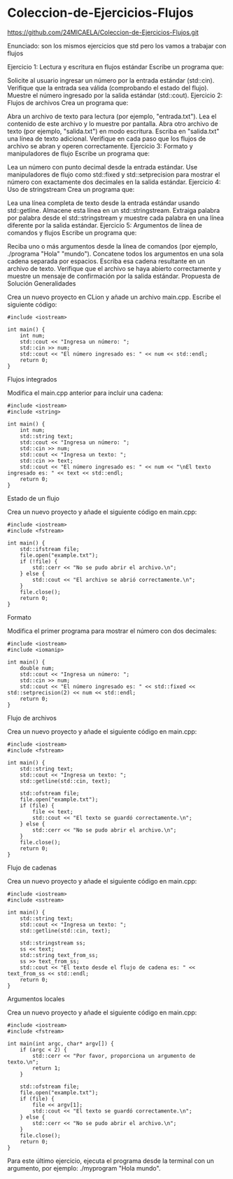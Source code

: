 # Coleccion-de-Ejercicios-Flujos

https://github.com/24MICAELA/Coleccion-de-Ejercicios-Flujos.git

Enunciado: son los mismos ejercicios que std pero los vamos a trabajar con flujos

Ejercicio 1: Lectura y escritura en flujos estándar
Escribe un programa que:

Solicite al usuario ingresar un número por la entrada estándar (std::cin).
Verifique que la entrada sea válida (comprobando el estado del flujo).
Muestre el número ingresado por la salida estándar (std::cout).
Ejercicio 2: Flujos de archivos
Crea un programa que:

Abra un archivo de texto para lectura (por ejemplo, "entrada.txt").
Lea el contenido de este archivo y lo muestre por pantalla.
Abra otro archivo de texto (por ejemplo, "salida.txt") en modo escritura.
Escriba en "salida.txt" una línea de texto adicional.
Verifique en cada paso que los flujos de archivo se abran y operen correctamente.
Ejercicio 3: Formato y manipuladores de flujo
Escribe un programa que:

Lea un número con punto decimal desde la entrada estándar.
Use manipuladores de flujo como std::fixed y std::setprecision para mostrar el número con exactamente dos decimales en la salida estándar.
Ejercicio 4: Uso de stringstream
Crea un programa que:

Lea una línea completa de texto desde la entrada estándar usando std::getline.
Almacene esta línea en un std::stringstream.
Extraiga palabra por palabra desde el std::stringstream y muestre cada palabra en una línea diferente por la salida estándar.
Ejercicio 5: Argumentos de línea de comandos y flujos
Escribe un programa que:

Reciba uno o más argumentos desde la línea de comandos (por ejemplo, ./programa "Hola" "mundo").
Concatene todos los argumentos en una sola cadena separada por espacios.
Escriba esa cadena resultante en un archivo de texto.
Verifique que el archivo se haya abierto correctamente y muestre un mensaje de confirmación por la salida estándar.
Propuesta de Solución
Generalidades

Crea un nuevo proyecto en CLion y añade un archivo main.cpp. Escribe el siguiente código:

```
#include <iostream>

int main() {
    int num;
    std::cout << "Ingresa un número: ";
    std::cin >> num;
    std::cout << "El número ingresado es: " << num << std::endl;
    return 0;
}
```
Flujos integrados

Modifica el main.cpp anterior para incluir una cadena:

```
#include <iostream>
#include <string>

int main() {
    int num;
    std::string text;
    std::cout << "Ingresa un número: ";
    std::cin >> num;
    std::cout << "Ingresa un texto: ";
    std::cin >> text;
    std::cout << "El número ingresado es: " << num << "\nEl texto ingresado es: " << text << std::endl;
    return 0;
}
```
Estado de un flujo

Crea un nuevo proyecto y añade el siguiente código en main.cpp:

```
#include <iostream>
#include <fstream>

int main() {
    std::ifstream file;
    file.open("example.txt");
    if (!file) {
        std::cerr << "No se pudo abrir el archivo.\n";
    } else {
        std::cout << "El archivo se abrió correctamente.\n";
    }
    file.close();
    return 0;
}
```
Formato

Modifica el primer programa para mostrar el número con dos decimales:

```
#include <iostream>
#include <iomanip>

int main() {
    double num;
    std::cout << "Ingresa un número: ";
    std::cin >> num;
    std::cout << "El número ingresado es: " << std::fixed << std::setprecision(2) << num << std::endl;
    return 0;
}
```
Flujo de archivos

Crea un nuevo proyecto y añade el siguiente código en main.cpp:

```
#include <iostream>
#include <fstream>

int main() {
    std::string text;
    std::cout << "Ingresa un texto: ";
    std::getline(std::cin, text);
    
    std::ofstream file;
    file.open("example.txt");
    if (file) {
        file << text;
        std::cout << "El texto se guardó correctamente.\n";
    } else {
        std::cerr << "No se pudo abrir el archivo.\n";
    }
    file.close();
    return 0;
}
```

Flujo de cadenas

Crea un nuevo proyecto y añade el siguiente código en main.cpp:

```
#include <iostream>
#include <sstream>

int main() {
    std::string text;
    std::cout << "Ingresa un texto: ";
    std::getline(std::cin, text);

    std::stringstream ss;
    ss << text;
    std::string text_from_ss;
    ss >> text_from_ss;
    std::cout << "El texto desde el flujo de cadena es: " << text_from_ss << std::endl;
    return 0;
}
```
Argumentos locales

Crea un nuevo proyecto y añade el siguiente código en main.cpp:

```
#include <iostream>
#include <fstream>

int main(int argc, char* argv[]) {
    if (argc < 2) {
        std::cerr << "Por favor, proporciona un argumento de texto.\n";
        return 1;
    }

    std::ofstream file;
    file.open("example.txt");
    if (file) {
        file << argv[1];
        std::cout << "El texto se guardó correctamente.\n";
    } else {
        std::cerr << "No se pudo abrir el archivo.\n";
    }
    file.close();
    return 0;
}
```
Para este último ejercicio, ejecuta el programa desde la terminal con un argumento, por ejemplo: ./myprogram "Hola mundo".
